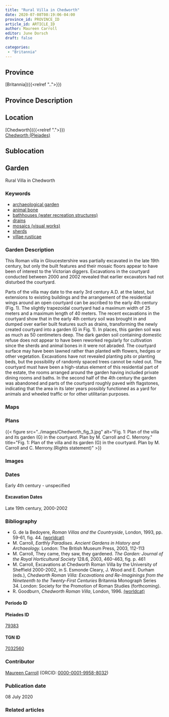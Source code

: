 ```yaml
---
title: "Rural Villa in Chedworth"
date: 2020-07-08T08:19:06-04:00
province_id: PROVINCE_ID
article_id: ARTICLE_ID
author: Maureen Carroll
editor: June Dorsch
draft: false

categories:
 - "Britannia"
---
```


## Province

[Britannia]({{<relref "..">}})  

## Province Description


## Location

[Chedworth]({{<relref ".">}}) \
[Chedworth (Pleiades)](https://pleiades.stoa.org/places/79383)

<!--### Location Description-->

<!-- LEAVE THIS BLANK FOR NOW -->

## Sublocation

<!--
[AREA WITHIN LOCATION, LIKE “PALATINE HILL”](GEOREFERENCE LINK)
A sublocation is any area larger than an individual garden, but located within a location. I would always try to include a link to a controlled vocabulary here if possible. This ID may well be different from the Garden ID, e.g., Pompeii versus a Garden in one of the houses which has its own Pleiades ID.
-->

<!--### Sublocation Description-->

<!-- DESCRIPTION -->

## Garden

Rural Villa in Chedworth

### Keywords

- [archaeological garden](#)
- [animal bone](#)
- [bathhouses (water recreation structures)](http://vocab.getty.edu/page/aat/300007347)
- [drains](http://vocab.getty.edu/page/aat/300052564)
- [mosaics (visual works)](http://vocab.getty.edu/page/aat/300015342)
- [sherds](http://vocab.getty.edu/page/aat/300117132)
- [villae rusticae](http://vocab.getty.edu/page/aat/300005518)

### Garden Description

This Roman villa in Gloucestershire was partially excavated in the late 19th century, but only the built features and their mosaic floors appear to have been of interest to the Victorian diggers. Excavations in the courtyard conducted between 2000 and 2002 revealed that earlier excavators had not disturbed the courtyard.

Parts of the villa may date to the early 3rd century A.D. at the latest, but extensions to existing buildings and the arrangement of the residential wings around an open courtyard can be ascribed to the early 4th century (Fig. 1). The slightly trapezoidal courtyard had a maximum width of 25 meters and a maximum length of 40 meters. The recent excavations in the courtyard show that in the early 4th century soil was brought in and dumped over earlier built features such as drains, transforming the newly created courtyard into a garden (G in Fig. 1). In places, this garden soil was as much as 50 centimeters deep. The dark garden soil containing domestic refuse does not appear to have been reworked regularly for cultivation since the sherds and animal bones in it were not abraded. The courtyard surface may have been lawned rather than planted with flowers, hedges or other vegetation. Excavations have not revealed planting pits or planting beds, but the possibility of randomly spaced trees cannot be ruled out. The courtyard must have been a high-status element of this residential part of the estate, the rooms arranged around the garden having included private dining rooms and baths. In the second half of the 4th century the garden was abandoned and parts of the courtyard roughly paved with flagstones, indicating that the area in its later years possibly functioned as a yard for animals and wheeled traffic or for other utilitarian purposes.

### Maps

### Plans

{{< figure src="../images/Chedworth_fig_3.jpg" alt="Fig. 1: Plan of the villa and its garden (G) in the courtyard. Plan by M. Carroll and C. Merrony." title="Fig. 1: Plan of the villa and its garden (G) in the courtyard. Plan by M. Carroll and C. Merrony.(Rights statement)" >}}

### Images

### Dates

Early 4th century - unspecified

#### Excavation Dates

Late 19th century, 2000-2002

### Bibliography
*  G. de la Bedoyere, *Roman Villas and the Countryside*, London, 1993, pp. 59-61, fig. 44. [(worldcat)](http://www.worldcat.org/oclc/1000553676)
* M. Carroll, *Earthly Paradises. Ancient Gardens in History and Archaeology.* London: The British Museum Press, 2003, 112-113
* M. Carroll, They came, they saw, they gardened. *The Garden: Journal of the Royal Horticultural Society* 128.6, 2003, 460-463, fig. p. 461
* M. Carroll, Excavations at Chedworth Roman Villa by the University of Sheffield 2000-2002, in S. Esmonde Cleary, J. Wood and E. Durham (eds.), *Chedworth Roman Villa: Excavations and Re-Imaginings from the Nineteenth to the Twenty-First Centuries* Britannia Monograph Series 34. London: Society for the Promotion of Roman Studies (forthcoming).
* R. Goodburn, *Chedworth Roman Villa*, London, 1996. [(worldcat)](http://www.worldcat.org/oclc/862309842)

#### Periodo ID

<!-- [PERIODO_ID](https://pleiades.stoa.org/places/PLEIADES_ID) -->

#### Pleiades ID

[79383](https://pleiades.stoa.org/places/79383)

#### TGN ID

[7032560](http://vocab.getty.edu/page/tgn/7032560)

### Contributor

[Maureen Carroll](https://www.sheffield.ac.uk/archaeology/our-people/academic-staff/maureen-carroll) (ORCID: [0000-0001-9958-8032](https://orcid.org/0000-0001-9958-8032))

### Publication date

08 July 2020

### Related articles

<!-- Links to other related articles. Leave blank for now -->